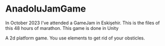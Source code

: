 # AnadoluJamGame

In October 2023 I've attended a GameJam in Eskişehir. This is the files of this 48 hours of marathon. This game is done in Unity

A 2d platform game. You use elements to get rid of your obsticles.

